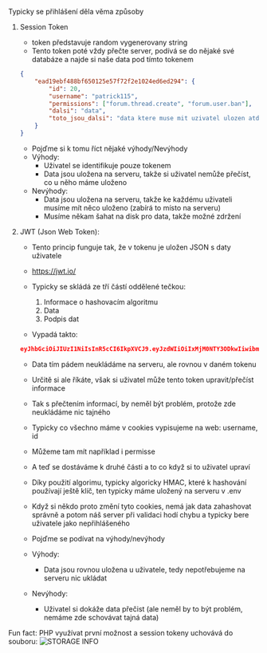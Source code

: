 Typicky se přihlášení děla věma způsoby


1. Session Token

    - token představuje random vygenerovany string 
    - Tento token poté vždy přečte server, podívá se do nějaké své databáze a najde si naše data pod tímto tokenem

    ```JSON
    {
        "ead19ebf488bf650125e57f72f2e1024ed6ed294": {
            "id": 20,
            "username": "patrick115",
            "permissions": ["forum.thread.create", "forum.user.ban"],
            "dalsi": "data",
            "toto_jsou_dalsi": "data ktere muse mit uzivatel ulozen atd.."
        }
    }
    ```

    - Pojďme si k tomu říct nějaké výhody/Nevýhody
    - Výhody:
        - Uživatel se identifikuje pouze tokenem
        - Data jsou uložena na serveru, takže si uživatel nemůže přečíst, co u něho máme uloženo
    - Nevýhody:
        - Data jsou uložena na serveru, takže ke každému uživateli musíme mít něco uloženo (zabírá to místo na serveru)
        - Musíme někam šahat na disk pro data, takže možné zdržení




2. JWT (Json Web Token):

    - Tento princip funguje tak, že v tokenu je uložen JSON s daty uživatele
    - https://jwt.io/

    - Typicky se skládá ze tří částí oddělené tečkou:
        1. Informace o hashovacím algoritmu
        2. Data
        3. Podpis dat

    - Vypadá takto:
    ```JSON
    eyJhbGciOiJIUzI1NiIsInR5cCI6IkpXVCJ9.eyJzdWIiOiIxMjM0NTY3ODkwIiwibmFtZSI6IkpvaG4gRG9lIiwiaWF0IjoxNTE2MjM5MDIyfQ.SflKxwRJSMeKKF2QT4fwpMeJf36POk6yJV_adQssw5c
    ```
    - Data tím pádem neukládáme na serveru, ale rovnou v daném tokenu
    - Určitě si ale říkáte, však si uživatel může tento token upravit/přečíst informace
    - Tak s přečtením informací, by neměl být problém, protože zde neukládáme nic tajného
    - Typicky co všechno máme v cookies vypisujeme na web: username, id
    - Můžeme tam mít například i permisse

    - A teď se dostáváme k druhé části a to co když si to uživatel upraví
    - Díky použití algorimu, typicky algoricky HMAC, které k hashování používají ještě klíč, ten typicky máme uložený na serveru v .env
    - Když si někdo proto změní tyto cookies, nemá jak data zahashovat správně a potom náš server při validaci hodí chybu a typicky bere uživatele jako nepřihlášeného

    - Pojďme se podívat na výhody/nevýhody
    - Výhody:
        - Data jsou rovnou uložena u uživatele, tedy nepotřebujeme na serveru nic ukládat
    - Nevýhody:
        - Uživatel si dokáže data přečist (ale neměl by to být problém, nemáme zde schovávat tajná data)


Fun fact: PHP využívat první možnost a session tokeny uchovává do souboru:
![STORAGE INFO](![image](https://github.com/user-attachments/assets/c44ce36d-3c5c-4db7-a702-0b517271023b)
)
